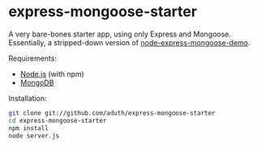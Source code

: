 # express-mongoose-starter

A very bare-bones starter app, using only Express and Mongoose. Essentially, a stripped-down version of [node-express-mongoose-demo](https://github.com/madhums/node-express-mongoose-demo).

Requirements:

* [Node.js](http://nodejs.org/download/) (with npm)
* [MongoDB](http://www.mongodb.org/downloads)

Installation:

```bash
git clone git://github.com/aduth/express-mongoose-starter
cd express-mongoose-starter
npm install
node server.js
```
